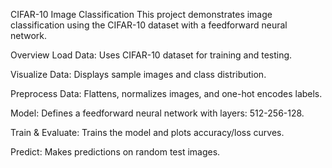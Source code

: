 CIFAR-10 Image Classification
This project demonstrates image classification using the CIFAR-10 dataset with a feedforward neural network.

Overview
Load Data: Uses CIFAR-10 dataset for training and testing.

Visualize Data: Displays sample images and class distribution.

Preprocess Data: Flattens, normalizes images, and one-hot encodes labels.

Model: Defines a feedforward neural network with layers: 512-256-128.

Train & Evaluate: Trains the model and plots accuracy/loss curves.

Predict: Makes predictions on random test images.
